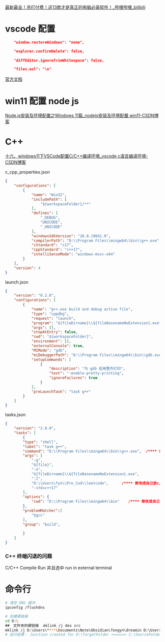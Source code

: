 [最新最全！吊打付费！这13款才是真正的电脑必装软件！_哔哩哔哩_bilibili](https://www.bilibili.com/video/BV12z421o74i/?spm_id_from=333.1007.tianma.6-4-22.click&vd_source=59461060c1867e9bf731e467ae6f00b5)
# vscode 配置
```json
    "window.restoreWindows": "none",

    "explorer.confirmDelete": false,
    
    "diffEditor.ignoreTrimWhitespace": false,

    "files.eol": "\n"
```

[官方文档](https://code.visualstudio.com/docs/cpp/launch-json-reference)
# win11 配置 node js 
[Node.js安装及环境配置之Windows 11篇_nodejs安装及环境配置 win11-CSDN博客](https://blog.csdn.net/liangfei8402/article/details/136099884)


# C++
[十六、windows11下VSCode配置C/C++编译环境_vscode c语言编译环境-CSDN博客](https://blog.csdn.net/qq_41742043/article/details/127750483)

c_cpp_properties.json
```json
{
    "configurations": [
        {
            "name": "Win32",
            "includePath": [
                "${workspaceFolder}/**"
            ],
            "defines": [
                "_DEBUG",
                "UNICODE",
                "_UNICODE"
            ],
            "windowsSdkVersion": "10.0.19041.0",
            "compilerPath": "D:\\Program Files\\mingw64\\bin\\g++.exe",
            "cStandard": "c17",
            "cppStandard": "c++17",
            "intelliSenseMode": "windows-msvc-x64"
        }
    ],
    "version": 4
}
```


launch.json
```json
{
    "version": "0.2.0",
    "configurations": [
        {
            "name": "g++.exe build and debug active file",
            "type": "cppdbg",
            "request": "launch",
            "program": "${fileDirname}\\${fileBasenameNoExtension}.exe",
            "args": [],
            "stopAtEntry": false,
            "cwd": "${workspaceFolder}",
            "environment": [],
            "externalConsole": true,
            "MIMode": "gdb",
            "miDebuggerPath": "D:\\Program Files\\mingw64\\bin\\gdb.exe",		/**** 修改成自己bin目录下的gdb.exe，这里的路径和电脑里复制的文件目录有一点不一样，这里是两个反斜杠\\ ****/
            "setupCommands": [
                {
                    "description": "为 gdb 启用整齐打印",
                    "text": "-enable-pretty-printing",
                    "ignoreFailures": true
                }
            ],
            "preLaunchTask": "task g++"
        }
    ]
}

```
tasks.json
```json
{
    "version": "2.0.0",
    "tasks": [
        {
        "type": "shell",
        "label": "task g++",
        "command": "D:\\Program Files\\mingw64\\bin\\g++.exe",	/**** 修改成自己bin目录下的g++.exe，这里的路径和电脑里复制的文件目录有一点不一样，这里是两个反斜杠\\ ****/
        "args": [
            "-g",
            "${file}",
            "-o",
            "${fileDirname}\\${fileBasenameNoExtension}.exe",
            "-I",
            "D:\\Users\fyn\\Pro_Cod\\leetcode",      /**** 修改成自己放c/c++项目的文件夹，这里的路径和电脑里复制的文件目录有一点不一样，这里是两个反斜杠\\ ****/
            "-std=c++17"
        ],
        "options": {
            "cwd": "D:\\Program Files\\mingw64\\bin"	/**** 修改成自己的bin目录，这里的路径和电脑里复制的文件目录有一点不一样，这里是两个反斜杠\\ ****/
        },
        "problemMatcher":[
            "$gcc"
        ],
        "group": "build",
        
        }
    ]
}


```

### C++ 终端闪退的问题

C/C++ Compile Run 并且选中 run in external terminal 





# 命令行
```sh
# 清空 DNS 缓冲
ipconfig /flushdns

# 创建硬链接
cd D:\
##　文件夹的硬链接  mklink /j des src
mklink /j D:\Users\****\Documents\Note\Obsidian\fengyn\dreamin D:\Users\****\Pro_Cod\Hexo\test\source\_posts
# 运行结果： Junction created for D:\TargetFolder <<===>> C:\SourceFolder
```
